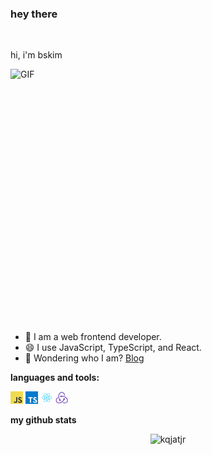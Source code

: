 ### hey there

<br />

hi, i'm bskim

  <img align="right" alt="GIF" src="https://github.com/abhisheknaiidu/abhisheknaiidu/blob/master/code.gif?raw=true" width="100%" height="420" />
  
- 🌱 I am a web frontend developer.
- 😄 I use JavaScript, TypeScript, and React.
- 🔭 Wondering who I am? [Blog](https://kbs77.tistory.com/)

**languages and tools:**

<code><img height="20" src="https://raw.githubusercontent.com/github/explore/80688e429a7d4ef2fca1e82350fe8e3517d3494d/topics/javascript/javascript.png"></code>
<code><img height="20" src="https://raw.githubusercontent.com/github/explore/80688e429a7d4ef2fca1e82350fe8e3517d3494d/topics/typescript/typescript.png"></code>
<code><img height="20" src="https://raw.githubusercontent.com/github/explore/80688e429a7d4ef2fca1e82350fe8e3517d3494d/topics/react/react.png"></code>
<code><img height="20" src="https://raw.githubusercontent.com/github/explore/80688e429a7d4ef2fca1e82350fe8e3517d3494d/topics/redux/redux.png"></code>

**my github stats**

<p align="center"> <img src="https://github-readme-stats.vercel.app/api?username=kqjatjr&show_icons=true&theme=gotham" alt="kqjatjr" />
